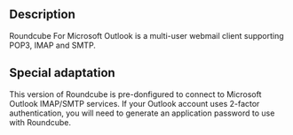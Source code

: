 ## Description 
Roundcube For Microsoft Outlook is a multi-user webmail client supporting POP3, IMAP and SMTP.

## Special adaptation
This version of Roundcube is pre-donfigured to connect to Microsoft Outlook IMAP/SMTP services.
If your Outlook account uses 2-factor authentication, you will need to generate an application password to use with Roundcube.
